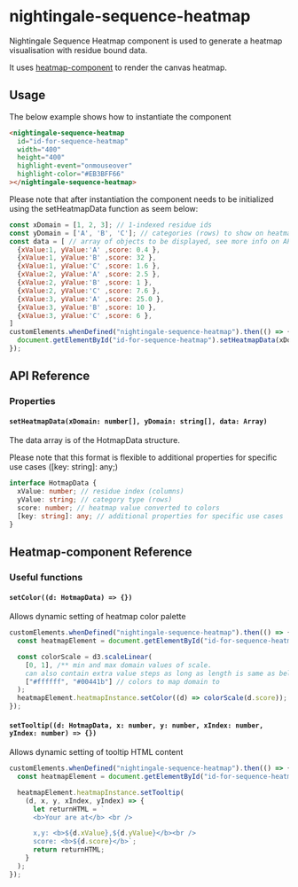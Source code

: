 # nightingale-sequence-heatmap

Nightingale Sequence Heatmap component is used to generate a heatmap visualisation with residue bound data.

It uses [heatmap-component](https://www.npmjs.com/package/heatmap-component) to render the canvas heatmap.

## Usage

The below example shows how to instantiate the component

```html
<nightingale-sequence-heatmap
  id="id-for-sequence-heatmap"
  width="400"
  height="400"
  highlight-event="onmouseover"
  highlight-color="#EB3BFF66"
></nightingale-sequence-heatmap>
```

Please note that after instantiation the component needs to be initialized using the setHeatmapData function as seem below:

```javascript
const xDomain = [1, 2, 3]; // 1-indexed residue ids
const yDomain = ['A', 'B', 'C']; // categories (rows) to show on heatmap
const data = [ // array of objects to be displayed, see more info on API Reference
  {xValue:1, yValue:'A' ,score: 0.4 },
  {xValue:1, yValue:'B' ,score: 32 },
  {xValue:1, yValue:'C' ,score: 1.6 },
  {xValue:2, yValue:'A' ,score: 2.5 },
  {xValue:2, yValue:'B' ,score: 1 },
  {xValue:2, yValue:'C' ,score: 7.6 },
  {xValue:3, yValue:'A' ,score: 25.0 },
  {xValue:3, yValue:'B' ,score: 10 },
  {xValue:3, yValue:'C' ,score: 6 },
]
customElements.whenDefined("nightingale-sequence-heatmap").then(() => {
  document.getElementById("id-for-sequence-heatmap").setHeatmapData(xDomain, yDomain, data); // initialization function
});
```

## API Reference

### Properties

#### `setHeatmapData(xDomain: number[], yDomain: string[], data: Array)`

The data array is of the HotmapData structure.

Please note that this format is flexible to additional properties for specific use cases ([key: string]: any;)

```typescript
interface HotmapData {
  xValue: number; // residue index (columns)
  yValue: string; // category type (rows)
  score: number; // heatmap value converted to colors
  [key: string]: any; // additional properties for specific use cases
}
```

## Heatmap-component Reference

### Useful functions

#### `setColor((d: HotmapData) => {})`

Allows dynamic setting of heatmap color palette

```javascript
customElements.whenDefined("nightingale-sequence-heatmap").then(() => {
  const heatmapElement = document.getElementById("id-for-sequence-heatmap");

  const colorScale = d3.scaleLinear(
    [0, 1], /** min and max domain values of scale.
    can also contain extra value steps as long as length is same as below */
    ["#ffffff", "#00441b"] // colors to map domain to
  );
  heatmapElement.heatmapInstance.setColor((d) => colorScale(d.score));
});
```

#### `setTooltip((d: HotmapData, x: number, y: number, xIndex: number, yIndex: number) => {})`

Allows dynamic setting of tooltip HTML content

```javascript
customElements.whenDefined("nightingale-sequence-heatmap").then(() => {
  const heatmapElement = document.getElementById("id-for-sequence-heatmap");

  heatmapElement.heatmapInstance.setTooltip(
    (d, x, y, xIndex, yIndex) => {
      let returnHTML = `
      <b>Your are at</b> <br />

      x,y: <b>${d.xValue},${d.yValue}</b><br />
      score: <b>${d.score}</b>`;
      return returnHTML;
    }
  );
});
```